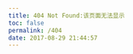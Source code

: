 ```yaml
---
title: 404 Not Found:该页面无法显示
toc: false
permalink: /404
date: 2017-08-29 21:44:57
---
```


<style type="text/css">

​	.article-header {		padding: 0;		padding-top: 26px;		border-left: none;		text-align: center;	}	.article-header:hover {		border-left: none;	}	.article-title {		font-size: 2.1em;	}	strong a {		color: #747474;	}	.article-meta {		display: none;	}	.share {		display: none;	}	.ds-meta {		display: none;	}	.player {		margin-left: -10px;	}	.sign {		text-align: right;		font-style: italic;	}  	#page-visit {		display: none;	}	.center {		text-align: center;		height: 2.5em;		font-weight: bold;	}	.article-entry hr {		margin: 0;	}	.pic {		text-align: center;		margin: 0;	}	.pic br {  		display: none;  	}	#container .article-info-post.article-info {  	display: none;  	}	#container .article .article-title {	padding: 0;	}

</style>

